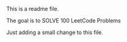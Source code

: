This is a readme file.

The goal is to SOLVE 100 LeetCode Problems

Just adding a small change to this file.
